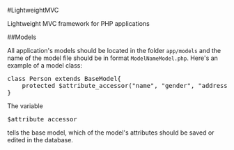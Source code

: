 #LightweightMVC

Lightweight MVC framework for PHP applications

##Models

All application's models should be located in the folder <code>app/models</code> and the name of the model file should be in format <code>ModelNameModel.php</code>. Here's an example of a model class:

<pre>
class Person extends BaseModel{
    protected $attribute_accessor("name", "gender", "address", "age");
}
</pre>

The variable <pre>$attribute_accessor</pre> tells the base model, which of the model's attributes should be saved or edited in the database.
